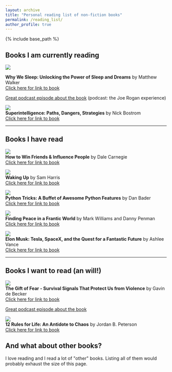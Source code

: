 ```yaml
---
layout: archive
title: "Personal reading list of non-fiction books"
permalink: /reading_list/
author_profile: true
---
```


{% include base_path %}

## Books I am currently reading

![](../images/why_we_sleep.png)   
   
**Why We Sleep: Unlocking the Power of Sleep and Dreams** by Matthew Walker   
[Click here for link to book](https://www.amazon.com/Why-We-Sleep-Unlocking-Dreams/dp/1501144316)    
     
[Great podcast episode about the book](http://podcastnotes.org/2018/04/29/why-we-sleep/) (podcast: the Joe Rogan experience)   

   
![](../images/bostrom.png)   
**Superintelligence: Paths, Dangers, Strategies** by Nick Bostrom     
[Click here for link to book](https://www.amazon.com/gp/product/0198739834/ref=as_li_qf_sp_asin_il_tl?ie=UTF8&tag=nbostrom0c-20&camp=1789&creative=9325&linkCode=as2&creativeASIN=0198739834&linkId=37a8c8afb67a781338095992bd0b4ed6) 

   
---
## Books I have read

![](../images/carnegie.png)   
**How to Win Friends & Influence People** by Dale Carnegie   
[Click here for link to book](https://www.amazon.com/How-Win-Friends-Influence-People/dp/0671027034) 

![](../images/waking_up.png)   
**Waking Up** by Sam Harris   
[Click here for link to book](https://samharris.org/books/waking-up/)   

![](../images/python_tricks.png)    
**Python Tricks: A Buffet of Awesome Python Features** by Dan Bader   
[Click here for link to book](https://www.amazon.com/Python-Tricks-Buffet-Awesome-Features/dp/1775093301)   


![](../images/mindfulness.png)    
**Finding Peace in a Frantic World** by Mark Williams and Danny Penman    
[Click here for link to book](https://www.amazon.com/Mindfulness-Eight-Week-Finding-Peace-Frantic-ebook/dp/B005NJ2T1G/ref=tmm_kin_swatch_0?_encoding=UTF8&qid=&sr=)    


![](../images/elon_musk.png)    
**Elon Musk: Tesla, SpaceX, and the Quest for a Fantastic Future** by Ashlee Vance   
[Click here for link to book](https://www.amazon.com/Elon-Musk-SpaceX-Fantastic-Future/dp/006230125X)   

---

## Books I want to read (an will!)

![](../images/gift_of_fear.png)     
**The Gift of Fear - Survival Signals That Protect Us from Violence** by Gavin de Becker      
[Click here for link to book](https://www.amazon.com/Gift-Fear-Survival-Signals-Violence/dp/0316235024/ref=tmm_hrd_swatch_0?_encoding=UTF8&qid=&sr=)    
     
[Great podcast episode about the book](https://samharris.org/podcasts/living-with-violence/)   
   
    
![](../images/peterson.png)    
**12 Rules for Life: An Antidote to Chaos** by Jordan B. Peterson    
[Click here for link to book](https://www.amazon.com/12-Rules-Life-Antidote-Chaos/dp/0345816021/ref=sr_1_3?ie=UTF8&qid=1532660160&sr=8-3&keywords=jordan+peterson)    


## And what about other books?

I love reading and I read a lot of "other" books. Listing all of them would probably exhaust the size of this page. 
